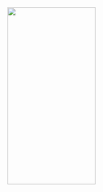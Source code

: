 
<img src="https://github.com/adnan378/robofriends/assets/63234709/5172f338-158c-4c36-8f76-ac25f55308f" data-canonical-src="https://gyazo.com/eb5c5741b6a9a16c692170a41a49c858.png" width="200" height="400" />
